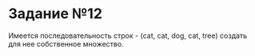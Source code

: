 # Задание №12

Имеется последовательность строк - (cat, cat, dog, cat, tree) создать для нее собственное множество.